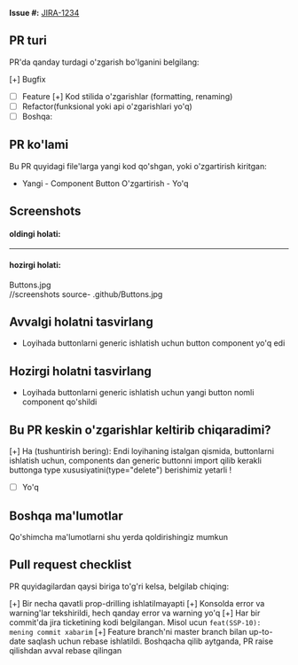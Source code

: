 **Issue #:** [JIRA-1234](https://mohirpool.atlassian.net/browse/IT-1234)

## PR turi

PR'da qanday turdagi o'zgarish bo'lganini belgilang:

[+] Bugfix

- [ ] Feature [+] Kod stilida o'zgarishlar (formatting, renaming)
- [ ] Refactor(funksional yoki api o'zgarishlari yo'q)
- [ ] Boshqa:

## PR ko'lami

Bu PR quyidagi file'larga yangi kod qo'shgan, yoki o'zgartirish kiritgan:

- Yangi - Component Button O'zgartirish - Yo'q

## Screenshots

#### oldingi holati:

---

#### hozirgi holati:

Buttons.jpg  
//screenshots source- .github/Buttons.jpg

## Avvalgi holatni tasvirlang

- Loyihada buttonlarni generic ishlatish uchun button component yo'q edi

## Hozirgi holatni tasvirlang

- Loyihada buttonlarni generic ishlatish uchun yangi button nomli component
  qo'shildi

## Bu PR keskin o'zgarishlar keltirib chiqaradimi?

[+] Ha (tushuntirish bering): Endi loyihaning istalgan qismida, buttonlarni
ishlatish uchun, components dan generic buttonni import qilib kerakli buttonga
type xususiyatini(type="delete") berishimiz yetarli !

- [ ] Yo'q

## Boshqa ma'lumotlar

Qo'shimcha ma'lumotlarni shu yerda qoldirishingiz mumkun

## Pull request checklist

PR quyidagilardan qaysi biriga to'g'ri kelsa, belgilab chiqing:

[+] Bir necha qavatli prop-drilling ishlatilmayapti [+] Konsolda error va
warning'lar tekshirildi, hech qanday error va warning yo'q [+] Har bir commit'da
jira ticketining kodi belgilangan. Misol ucun
`feat(SSP-10): mening commit xabarim` [+] Feature branch'ni master branch bilan
up-to-date saqlash uchun rebase ishlatildi. Boshqacha qilib aytganda, PR raise
qilishdan avval rebase qilingan
